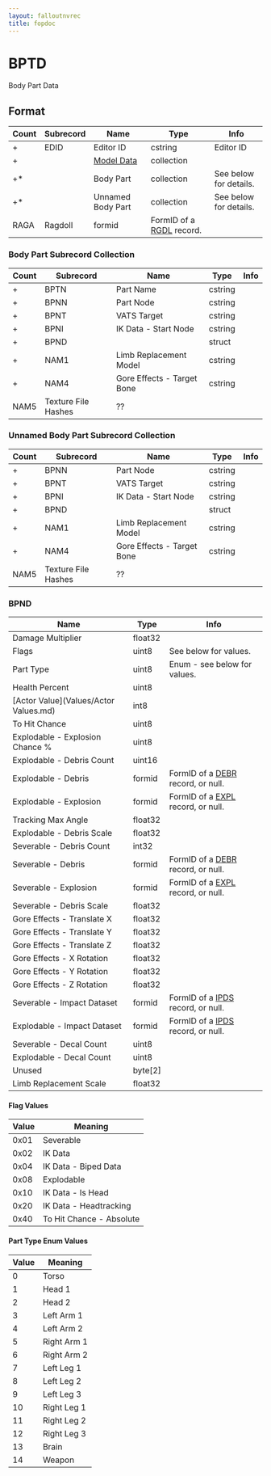 ```yaml
---
layout: falloutnvrec
title: fopdoc
---
```

BPTD
====

Body Part Data

## Format

Count | Subrecord | Name | Type | Info
------|-------|------|------|-----
+ | EDID | Editor ID | cstring | Editor ID
+ | | [Model Data](Subrecords/Model.md) | collection |
+* | | Body Part | collection | See below for details.
+* | | Unnamed Body Part | collection | See below for details.
 | RAGA | Ragdoll | formid | FormID of a [RGDL](RGDL.md) record.

### Body Part Subrecord Collection

Count | Subrecord | Name | Type | Info
------|-------|------|------|-----
+ | BPTN | Part Name | cstring |
+ | BPNN | Part Node | cstring |
+ | BPNT | VATS Target | cstring |
+ | BPNI | IK Data - Start Node | cstring |
+ | BPND | | struct |
+ | NAM1 | Limb Replacement Model | cstring |
+ | NAM4 | Gore Effects - Target Bone | cstring |
 | NAM5 | Texture File Hashes | ?? |

### Unnamed Body Part Subrecord Collection

Count | Subrecord | Name | Type | Info
------|-------|------|------|-----
+ | BPNN | Part Node | cstring |
+ | BPNT | VATS Target | cstring |
+ | BPNI | IK Data - Start Node | cstring |
+ | BPND | | struct |
+ | NAM1 | Limb Replacement Model | cstring |
+ | NAM4 | Gore Effects - Target Bone | cstring |
 | NAM5 | Texture File Hashes | ?? |

### BPND

Name | Type | Info
-----|------|-----
Damage Multiplier | float32 |
Flags | uint8 | See below for values.
Part Type | uint8 | Enum - see below for values.
Health Percent | uint8 |
[Actor Value](Values/Actor Values.md) | int8 |
To Hit Chance | uint8 |
Explodable - Explosion Chance % | uint8 |
Explodable - Debris Count | uint16 |
Explodable - Debris | formid | FormID of a [DEBR](DEBR.md) record, or null.
Explodable - Explosion | formid | FormID of a [EXPL](EXPL.md) record, or null.
Tracking Max Angle | float32 |
Explodable - Debris Scale | float32 |
Severable - Debris Count | int32 |
Severable - Debris | formid | FormID of a [DEBR](DEBR.md) record, or null.
Severable - Explosion | formid | FormID of a [EXPL](EXPL.md) record, or null.
Severable - Debris Scale | float32 |
Gore Effects - Translate X | float32 |
Gore Effects - Translate Y | float32 |
Gore Effects - Translate Z | float32 |
Gore Effects - X Rotation | float32 |
Gore Effects - Y Rotation | float32 |
Gore Effects - Z Rotation | float32 |
Severable - Impact Dataset | formid | FormID of a [IPDS](IPDS.md) record, or null.
Explodable - Impact Dataset | formid | FormID of a [IPDS](IPDS.md) record, or null.
Severable - Decal Count | uint8 |
Explodable - Decal Count | uint8 |
Unused | byte[2] |
Limb Replacement Scale | float32 |

#### Flag Values

Value | Meaning
------|--------
0x01 | Severable
0x02 | IK Data
0x04 | IK Data - Biped Data
0x08 | Explodable
0x10 | IK Data - Is Head
0x20 | IK Data - Headtracking
0x40 | To Hit Chance - Absolute

#### Part Type Enum Values

Value | Meaning
------|--------
0 | Torso
1 | Head 1
2 | Head 2
3 | Left Arm 1
4 | Left Arm 2
5 | Right Arm 1
6 | Right Arm 2
7 | Left Leg 1
8 | Left Leg 2
9 | Left Leg 3
10 | Right Leg 1
11 | Right Leg 2
12 | Right Leg 3
13 | Brain
14 | Weapon
